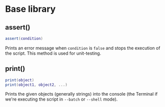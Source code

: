 # Base library

## assert()

```lua
assert(condition)
```

Prints an error message when `condition` is `false` and stops the
execution of the script. This method is used for unit-testing.

## print()

```lua
print(object)
print(object1, object2, ...)
```

Prints the given objects (generally strings) into the console (the
Terminal if we're executing the script in `--batch` or `--shell`
mode).
